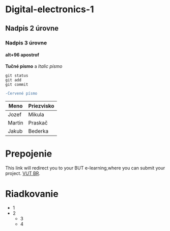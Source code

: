 # Digital-electronics-1
## Nadpis 2 úrovne
### Nadpis 3 úrovne
#### alt+96  apostrof
**Tučné písmo** a
*Italic písmo*
```
git status
git add
git commit
```
```diff
-Červené písmo
```

| Meno  | Priezvisko | 
| ------------- | ------------- | 
| Jozef  | Mikula  |
| Martin | Praskač  |
| Jakub | Bederka  |
# Prepojenie
This link will redirect you to your BUT e-learning,where you can submit your project. [VUT BR](vutbr.cz).
# Riadkovanie
* 1
* 2
  * 3
  * 4
